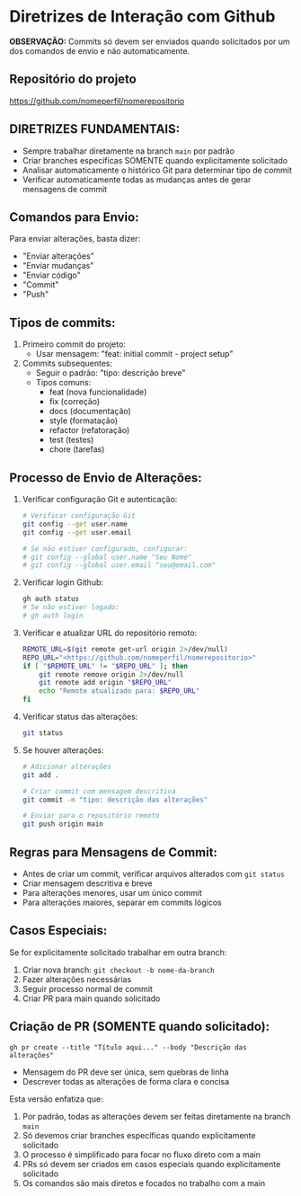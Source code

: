 # Diretrizes de Interação com Github

**OBSERVAÇÃO:** Commits só devem ser enviados quando solicitados por um dos comandos de envio e não automaticamente.

## Repositório do projeto

https://github.com/nomeperfil/nomerepositorio

## DIRETRIZES FUNDAMENTAIS:

- Sempre trabalhar diretamente na branch `main` por padrão
- Criar branches específicas SOMENTE quando explicitamente solicitado
- Analisar automaticamente o histórico Git para determinar tipo de commit
- Verificar automaticamente todas as mudanças antes de gerar mensagens de commit

## Comandos para Envio:

Para enviar alterações, basta dizer:

- "Enviar alterações"
- "Enviar mudanças"
- "Enviar código"
- "Commit"
- "Push"

## Tipos de commits:

1. Primeiro commit do projeto:
    - Usar mensagem: "feat: initial commit - project setup"
2. Commits subsequentes:
    - Seguir o padrão: "tipo: descrição breve"
    - Tipos comuns:
        - feat (nova funcionalidade)
        - fix (correção)
        - docs (documentação)
        - style (formatação)
        - refactor (refatoração)
        - test (testes)
        - chore (tarefas)

## Processo de Envio de Alterações:

1. Verificar configuração Git e autenticação:
    
    ```bash
    # Verificar configuração Git
    git config --get user.name
    git config --get user.email
    
    # Se não estiver configurado, configurar:
    # git config --global user.name "Seu Nome"
    # git config --global user.email "seu@email.com"
    
    ```
    
2. Verificar login Github:
    
    ```bash
    gh auth status
    # Se não estiver logado:
    # gh auth login
    
    ```
    
3. Verificar e atualizar URL do repositório remoto:
    
    ```bash
    REMOTE_URL=$(git remote get-url origin 2>/dev/null)
    REPO_URL="<https://github.com/nomeperfil/nomerepositorio>"
    if [ "$REMOTE_URL" != "$REPO_URL" ]; then
        git remote remove origin 2>/dev/null
        git remote add origin "$REPO_URL"
        echo "Remote atualizado para: $REPO_URL"
    fi
    
    ```
    
4. Verificar status das alterações:
    
    ```bash
    git status
    
    ```
    
5. Se houver alterações:
    
    ```bash
    # Adicionar alterações
    git add .
    
    # Criar commit com mensagem descritiva
    git commit -m "tipo: descrição das alterações"
    
    # Enviar para o repositório remoto
    git push origin main
    
    ```
    

## Regras para Mensagens de Commit:

- Antes de criar um commit, verificar arquivos alterados com `git status`
- Criar mensagem descritiva e breve
- Para alterações menores, usar um único commit
- Para alterações maiores, separar em commits lógicos

## Casos Especiais:

Se for explicitamente solicitado trabalhar em outra branch:

1. Criar nova branch: `git checkout -b nome-da-branch`
2. Fazer alterações necessárias
3. Seguir processo normal de commit
4. Criar PR para main quando solicitado

## Criação de PR (SOMENTE quando solicitado):

`gh pr create --title "Título aqui..." --body "Descrição das alterações"`

- Mensagem do PR deve ser única, sem quebras de linha
- Descrever todas as alterações de forma clara e concisa

Esta versão enfatiza que:
1. Por padrão, todas as alterações devem ser feitas diretamente na branch `main`
2. Só devemos criar branches específicas quando explicitamente solicitado
3. O processo é simplificado para focar no fluxo direto com a main
4. PRs só devem ser criados em casos especiais quando explicitamente solicitado
5. Os comandos são mais diretos e focados no trabalho com a main